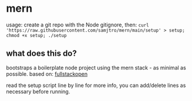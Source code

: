 # mern

usage: create a git repo with the Node gitignore, then: `curl 'https://raw.githubusercontent.com/samjtro/mern/main/setup' > setup; chmod +x setup; ./setup`

## what does this do?

bootstraps a boilerplate node project using the mern stack - as minimal as possible. based on: [fullstackopen](fullstackopen.com/en)

read the setup script line by line for more info, you can add/delete lines as necessary before running.
